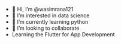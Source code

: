 - 👋 Hi, I’m @wasimrana121
- 👀 I’m interested in data science
- 🌱 I’m currently learning python
- 💞️ I’m looking to collaborate
- Learning the Flutter for App Development

<!---
wasimrana121/wasimrana121 is a ✨ special ✨ repository because its `README.md` (this file) appears on your GitHub profile.
You can click the Preview link to take a look at your changes.
--->
